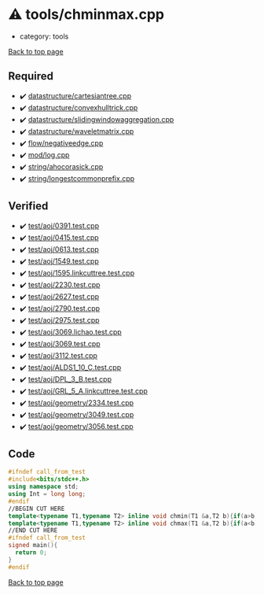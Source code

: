 <!-- mathjax config similar to math.stackexchange -->
<script type="text/javascript" async
  src="https://cdnjs.cloudflare.com/ajax/libs/mathjax/2.7.5/MathJax.js?config=TeX-MML-AM_CHTML">
</script>
<script type="text/x-mathjax-config">
  MathJax.Hub.Config({
    TeX: { equationNumbers: { autoNumber: "AMS" }},
    tex2jax: {
      inlineMath: [ ['$','$'] ],
      processEscapes: true
    },
    "HTML-CSS": { matchFontHeight: false },
    displayAlign: "left",
    displayIndent: "2em"
  });
</script>

<script type="text/javascript" src="https://cdnjs.cloudflare.com/ajax/libs/jquery/3.4.1/jquery.min.js"></script>
<script src="https://cdn.jsdelivr.net/npm/jquery-balloon-js@1.1.2/jquery.balloon.min.js" integrity="sha256-ZEYs9VrgAeNuPvs15E39OsyOJaIkXEEt10fzxJ20+2I=" crossorigin="anonymous"></script>
<script type="text/javascript" src="../../assets/js/copy-button.js"></script>
<link rel="stylesheet" href="../../assets/css/copy-button.css" />


# :warning: tools/chminmax.cpp
* category: tools


[Back to top page](../../index.html)



## Required
* :heavy_check_mark: [datastructure/cartesiantree.cpp](../datastructure/cartesiantree.cpp.html)
* :heavy_check_mark: [datastructure/convexhulltrick.cpp](../datastructure/convexhulltrick.cpp.html)
* :heavy_check_mark: [datastructure/slidingwindowaggregation.cpp](../datastructure/slidingwindowaggregation.cpp.html)
* :heavy_check_mark: [datastructure/waveletmatrix.cpp](../datastructure/waveletmatrix.cpp.html)
* :heavy_check_mark: [flow/negativeedge.cpp](../flow/negativeedge.cpp.html)
* :heavy_check_mark: [mod/log.cpp](../mod/log.cpp.html)
* :heavy_check_mark: [string/ahocorasick.cpp](../string/ahocorasick.cpp.html)
* :heavy_check_mark: [string/longestcommonprefix.cpp](../string/longestcommonprefix.cpp.html)


## Verified
* :heavy_check_mark: [test/aoj/0391.test.cpp](../../verify/test/aoj/0391.test.cpp.html)
* :heavy_check_mark: [test/aoj/0415.test.cpp](../../verify/test/aoj/0415.test.cpp.html)
* :heavy_check_mark: [test/aoj/0613.test.cpp](../../verify/test/aoj/0613.test.cpp.html)
* :heavy_check_mark: [test/aoj/1549.test.cpp](../../verify/test/aoj/1549.test.cpp.html)
* :heavy_check_mark: [test/aoj/1595.linkcuttree.test.cpp](../../verify/test/aoj/1595.linkcuttree.test.cpp.html)
* :heavy_check_mark: [test/aoj/2230.test.cpp](../../verify/test/aoj/2230.test.cpp.html)
* :heavy_check_mark: [test/aoj/2627.test.cpp](../../verify/test/aoj/2627.test.cpp.html)
* :heavy_check_mark: [test/aoj/2790.test.cpp](../../verify/test/aoj/2790.test.cpp.html)
* :heavy_check_mark: [test/aoj/2975.test.cpp](../../verify/test/aoj/2975.test.cpp.html)
* :heavy_check_mark: [test/aoj/3069.lichao.test.cpp](../../verify/test/aoj/3069.lichao.test.cpp.html)
* :heavy_check_mark: [test/aoj/3069.test.cpp](../../verify/test/aoj/3069.test.cpp.html)
* :heavy_check_mark: [test/aoj/3112.test.cpp](../../verify/test/aoj/3112.test.cpp.html)
* :heavy_check_mark: [test/aoj/ALDS1_10_C.test.cpp](../../verify/test/aoj/ALDS1_10_C.test.cpp.html)
* :heavy_check_mark: [test/aoj/DPL_3_B.test.cpp](../../verify/test/aoj/DPL_3_B.test.cpp.html)
* :heavy_check_mark: [test/aoj/GRL_5_A.linkcuttree.test.cpp](../../verify/test/aoj/GRL_5_A.linkcuttree.test.cpp.html)
* :heavy_check_mark: [test/aoj/geometry/2334.test.cpp](../../verify/test/aoj/geometry/2334.test.cpp.html)
* :heavy_check_mark: [test/aoj/geometry/3049.test.cpp](../../verify/test/aoj/geometry/3049.test.cpp.html)
* :heavy_check_mark: [test/aoj/geometry/3056.test.cpp](../../verify/test/aoj/geometry/3056.test.cpp.html)


## Code
```cpp
#ifndef call_from_test
#include<bits/stdc++.h>
using namespace std;
using Int = long long;
#endif
//BEGIN CUT HERE
template<typename T1,typename T2> inline void chmin(T1 &a,T2 b){if(a>b) a=b;}
template<typename T1,typename T2> inline void chmax(T1 &a,T2 b){if(a<b) a=b;}
//END CUT HERE
#ifndef call_from_test
signed main(){
  return 0;
}
#endif

```

[Back to top page](../../index.html)

